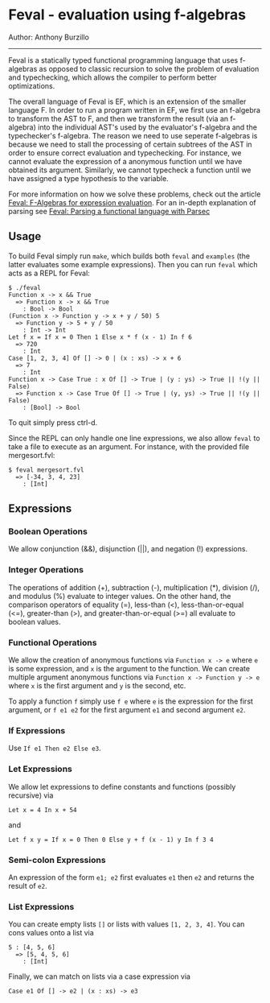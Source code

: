 Feval - evaluation using f-algebras
===================================

Author: Anthony Burzillo

******

Feval is a statically typed functional programming language that uses f-algebras as opposed to classic recursion to solve
the problem of evaluation and typechecking, which allows the compiler to perform better optimizations.

The overall language of Feval is EF, which is an extension of the smaller language F. In order to run a program written
in EF, we first use an f-algebra to transform the AST to F, and then we transform the result (via an f-algebra) into
the individual AST's used by the evaluator's f-algebra and the typechecker's f-algebra. The reason we need to use
seperate f-algebras is because we need to stall the processing of certain subtrees of the AST in order to ensure correct
evaluation and typechecking. For instance, we cannot evaluate the expression of a anonymous function until we have
obtained its argument. Similarly, we cannot typecheck a function until we have assigned a type hypothesis to the variable.

For more information on how we solve these problems, check out the article [Feval: F-Algebras for expression evaluation](http://burz.github.io/2014/06/15/feval.html). For an in-depth explanation of parsing see [Feval: Parsing a functional language with Parsec](http://burz.github.io/2014/06/24/parsing.html)

## Usage

To build Feval simply run `make`, which builds both `feval` and `examples` (the latter evaluates some example expressions).
Then you can run `feval` which acts as a REPL for Feval:
```
$ ./feval
Function x -> x && True
  => Function x -> x && True
    : Bool -> Bool
(Function x -> Function y -> x + y / 50) 5
  => Function y -> 5 + y / 50
    : Int -> Int
Let f x = If x = 0 Then 1 Else x * f (x - 1) In f 6
  => 720
    : Int
Case [1, 2, 3, 4] Of [] -> 0 | (x : xs) -> x + 6
  => 7
    : Int
Function x -> Case True : x Of [] -> True | (y : ys) -> True || !(y || False)
  => Function x -> Case True Of [] -> True | (y, ys) -> True || !(y || False)
    : [Bool] -> Bool
```
To quit simply press ctrl-d.

Since the REPL can only handle one line expressions, we also allow `feval` to take a file to execute as an argument.
For instance, with the provided file mergesort.fvl:
```
$ feval mergesort.fvl
  => [-34, 3, 4, 23]
    : [Int]
```

## Expressions

### Boolean Operations

We allow conjunction (&&), disjunction (||), and negation (!) expressions.

### Integer Operations

The operations of addition (+), subtraction (-), multiplication (*), division (/), and modulus (%) evaluate to integer
values. On the other hand, the comparison operators of equality (=), less-than (<), less-than-or-equal (<=), greater-than
(>), and greater-than-or-equal (>=) all evaluate to boolean values.

### Functional Operations

We allow the creation of anonymous functions via `Function x -> e` where `e` is some expression, and `x` is the argument
to the function. We can create multiple argument anonymous functions via `Function x -> Function y -> e` where `x` is
the first argument and `y` is the second, etc.

To apply a function `f` simply use `f e` where `e` is the expression for the first argument, or `f e1 e2` for the first
argument `e1` and second argument `e2`.

### If Expressions

Use `If e1 Then e2 Else e3`.

### Let Expressions

We allow let expressions to define constants and functions (possibly recursive) via
```
Let x = 4 In x + 54
```
and
```
Let f x y = If x = 0 Then 0 Else y + f (x - 1) y In f 3 4
```

### Semi-colon Expressions

An expression of the form `e1; e2` first evaluates `e1` then `e2` and returns the result of `e2`.

### List Expressions

You can create empty lists `[]` or lists with values `[1, 2, 3, 4]`. You can cons values onto a list via
```
5 : [4, 5, 6]
  => [5, 4, 5, 6] 
    : [Int]
```
Finally, we can match on lists via a case expression via
```
Case e1 Of [] -> e2 | (x : xs) -> e3
```
